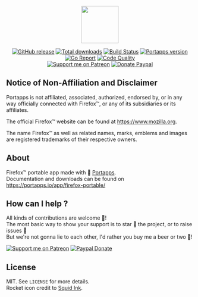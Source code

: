 <p align="center"><a href="https://portapps.io/app/firefox-portable/" target="_blank"><img width="100" src="https://github.com/portapps/firefox-portable/blob/master/res/papp.png"></a></p>

<p align="center">
  <a href="https://portapps.io/app/firefox-portable/#download"><img src="https://img.shields.io/github/release/portapps/firefox-portable.svg?style=flat-square" alt="GitHub release"></a>
  <a href="https://portapps.io/app/firefox-portable/#download"><img src="https://img.shields.io/github/downloads/portapps/firefox-portable/total.svg?style=flat-square" alt="Total downloads"></a>
  <a href="https://travis-ci.com/portapps/firefox-portable"><img src="https://img.shields.io/travis/com/portapps/firefox-portable/master.svg?style=flat-square" alt="Build Status"></a>
  <a href="https://github.com/portapps/portapps"><img src="https://img.shields.io/badge/portapps-1.28.0-479fdb.svg?style=flat-square" alt="Portapps version"></a>
  <a href="https://goreportcard.com/report/github.com/portapps/firefox-portable"><img src="https://goreportcard.com/badge/github.com/portapps/firefox-portable?style=flat-square" alt="Go Report"></a>
  <a href="https://www.codacy.com/app/portapps/firefox-portable"><img src="https://img.shields.io/codacy/grade/27d28a8f85c246c2b510f3a23f9cbe0a.svg?style=flat-square" alt="Code Quality"></a>
  <br /><a href="https://www.patreon.com/crazymax"><img src="https://img.shields.io/badge/donate-patreon-f96854.svg?logo=patreon&style=flat-square" alt="Support me on Patreon"></a>
  <a href="https://www.paypal.me/crazyws"><img src="https://img.shields.io/badge/donate-paypal-00457c.svg?logo=paypal&style=flat-square" alt="Donate Paypal"></a>
</p>

## Notice of Non-Affiliation and Disclaimer

Portapps is not affiliated, associated, authorized, endorsed by, or in any way officially connected with Firefox™, or any of its subsidiaries or its affiliates.

The official Firefox™ website can be found at https://www.mozilla.org.

The name Firefox™ as well as related names, marks, emblems and images are registered trademarks of their respective owners.

## About

Firefox™ portable app made with 🚀 [Portapps](https://portapps.io).<br />
Documentation and downloads can be found on https://portapps.io/app/firefox-portable/

## How can I help ?

All kinds of contributions are welcome :raised_hands:!<br />
The most basic way to show your support is to star :star2: the project, or to raise issues :speech_balloon:<br />
But we're not gonna lie to each other, I'd rather you buy me a beer or two :beers:!

[![Support me on Patreon](https://portapps.io/img/donate/patreon.png)](https://www.patreon.com/crazymax) 
[![Paypal Donate](https://portapps.io/img/donate/paypal.png)](https://www.paypal.me/crazyws)

## License

MIT. See `LICENSE` for more details.<br />
Rocket icon credit to [Squid Ink](http://thesquid.ink).
